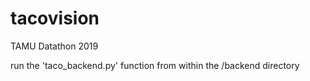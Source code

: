 # tacovision
TAMU Datathon 2019

run the 'taco_backend.py' function from within the /backend directory
